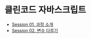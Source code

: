 # 클린코드 자바스크립트

- [Session 01. 과정 소개](https://github.com/ansu7514/TIL/blob/main/CleanCode_for_JS/Session%2001/Session%2001.%20%EA%B3%BC%EC%A0%95%20%EC%86%8C%EA%B0%9C.md)
- [Session 02. 변수 다루기](https://github.com/ansu7514/TIL/blob/main/CleanCode_for_JS/Session%2002/Session%2002.%20%EB%B3%80%EC%88%98%20%EB%8B%A4%EB%A3%A8%EA%B8%B0.md)